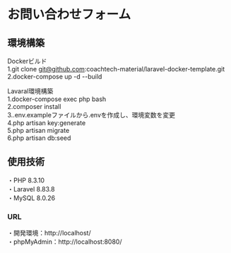 # お問い合わせフォーム
## 環境構築
Dockerビルド  
1.git clone git@github.com:coachtech-material/laravel-docker-template.git  
2.docker-compose up -d --build  

Lavaral環境構築  
1.docker-compose exec php bash  
2.composer install  
3..env.exampleファイルから.envを作成し、環境変数を変更  
4.php artisan key:generate  
5.php artisan migrate  
6.php artisan db:seed  

## 使用技術
・PHP 8.3.10  
・Laravel 8.83.8  
・MySQL 8.0.26  

### URL
・開発環境：http://localhost/  
・phpMyAdmin：http://localhost:8080/  

